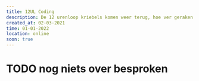 ```yaml
---
title: 12UL Coding
description: De 12 urenloop kriebels komen weer terug, hoe ver geraken we deze keer?
created_at: 02-03-2021
time: 01-01-2022
location: online
soon: true
---
```


# TODO nog niets over besproken
